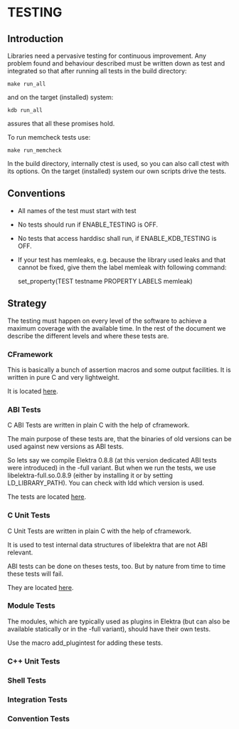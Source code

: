 # TESTING #

## Introduction ##

Libraries need a pervasive testing for continuous improvement. Any
problem found and behaviour described must be written down as test and
integrated so that after running all tests in the build directory:

    make run_all

and on the target (installed) system:

    kdb run_all

assures that all these promises hold.

To run memcheck tests use:

    make run_memcheck

In the build directory, internally ctest is used, so you can also call
ctest with its options. On the target (installed) system our own scripts
drive the tests.



## Conventions ##

- All names of the test must start with test
- No tests should run if ENABLE_TESTING is OFF.
- No tests that access harddisc shall run, if ENABLE_KDB_TESTING is OFF.
- If your test has memleaks, e.g. because the library used leaks and
  that cannot be fixed, give them the label memleak with following
  command:

    set_property(TEST testname PROPERTY LABELS memleak)



## Strategy ##

The testing must happen on every level of the software to achieve a
maximum coverage with the available time. In the rest of the document
we describe the different levels and where these tests are.

### CFramework ###

This is basically a bunch of assertion macros and some output
facilities. It is written in pure C and very lightweight.

It is located [here](/tests/cframework).

### ABI Tests ###

C ABI Tests are written in plain C with the help of cframework.

The main purpose of these tests are, that the binaries of old versions
can be used against new versions as ABI tests.

So lets say we compile Elektra 0.8.8 (at this version dedicated ABI
tests were introduced) in the -full variant. But when we run the
tests, we use libelektra-full.so.0.8.9 (either by installing it or
by setting LD_LIBRARY_PATH). You can check with ldd which version is
used.

The tests are located [here](/tests/abi).


### C Unit Tests ###

C Unit Tests are written in plain C with the help of cframework.

It is used to test internal data structures of libelektra that are not
ABI relevant.

ABI tests can be done on theses tests, too. But by nature from time to
time these tests will fail.

They are located [here](/tests/cunit).


### Module Tests ###

The modules, which are typically used as plugins in Elektra (but can
also be available statically or in the -full variant), should have their
own tests.

Use the macro add_plugintest for adding these tests.


### C++ Unit Tests ###

### Shell Tests ###

### Integration Tests ###

### Convention Tests ###


